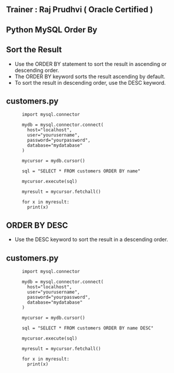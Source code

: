 Trainer : Raj Prudhvi ( Oracle Certified )
--

Python MySQL Order By
--

Sort the Result
--
* Use the ORDER BY statement to sort the result in ascending or descending order.
* The ORDER BY keyword sorts the result ascending by default. 
* To sort the result in descending order, use the DESC keyword.

customers.py
-- 

          import mysql.connector

          mydb = mysql.connector.connect(
            host="localhost",
            user="yourusername",
            password="yourpassword",
            database="mydatabase"
          )

          mycursor = mydb.cursor()

          sql = "SELECT * FROM customers ORDER BY name"

          mycursor.execute(sql)

          myresult = mycursor.fetchall()

          for x in myresult:
            print(x)

ORDER BY DESC
--
* Use the DESC keyword to sort the result in a descending order.

customers.py
--

          import mysql.connector

          mydb = mysql.connector.connect(
            host="localhost",
            user="yourusername",
            password="yourpassword",
            database="mydatabase"
          )

          mycursor = mydb.cursor()

          sql = "SELECT * FROM customers ORDER BY name DESC"

          mycursor.execute(sql)

          myresult = mycursor.fetchall()

          for x in myresult:
            print(x)















